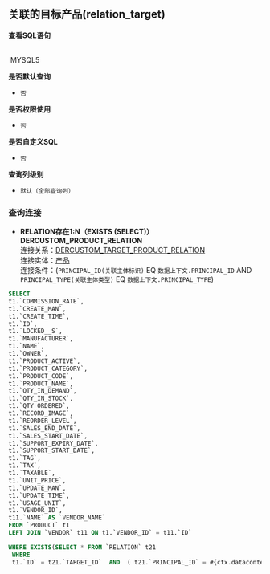 ## 关联的目标产品(relation_target) <!-- {docsify-ignore-all} -->



<p class="panel-title"><b>查看SQL语句</b></p>
<br>

<el-row>
&nbsp;<el-tag @click="MYSQL5 = true">MYSQL5</el-tag>
</el-row>

<br>
<p class="panel-title"><b>是否默认查询</b></p>

* `否`

<p class="panel-title"><b>是否权限使用</b></p>

* `否`

<p class="panel-title"><b>是否自定义SQL</b></p>

* `否`

<p class="panel-title"><b>查询列级别</b></p>

* `默认（全部查询列）`




### 查询连接
* **RELATION存在1:N（EXISTS (SELECT)）DERCUSTOM_PRODUCT_RELATION**<br>
连接关系：[DERCUSTOM_TARGET_PRODUCT_RELATION](der/DERCUSTOM_TARGET_PRODUCT_RELATION)<br>
连接实体：[产品](module/crm/product)<br>
连接条件：(`PRINCIPAL_ID(关联主体标识)` EQ `数据上下文.PRINCIPAL_ID` AND `PRINCIPAL_TYPE(关联主体类型)` EQ `数据上下文.PRINCIPAL_TYPE`)<br>




<el-dialog v-model="MYSQL5" title="MYSQL5">

```sql
SELECT
t1.`COMMISSION_RATE`,
t1.`CREATE_MAN`,
t1.`CREATE_TIME`,
t1.`ID`,
t1.`LOCKED__S`,
t1.`MANUFACTURER`,
t1.`NAME`,
t1.`OWNER`,
t1.`PRODUCT_ACTIVE`,
t1.`PRODUCT_CATEGORY`,
t1.`PRODUCT_CODE`,
t1.`PRODUCT_NAME`,
t1.`QTY_IN_DEMAND`,
t1.`QTY_IN_STOCK`,
t1.`QTY_ORDERED`,
t1.`RECORD_IMAGE`,
t1.`REORDER_LEVEL`,
t1.`SALES_END_DATE`,
t1.`SALES_START_DATE`,
t1.`SUPPORT_EXPIRY_DATE`,
t1.`SUPPORT_START_DATE`,
t1.`TAG`,
t1.`TAX`,
t1.`TAXABLE`,
t1.`UNIT_PRICE`,
t1.`UPDATE_MAN`,
t1.`UPDATE_TIME`,
t1.`USAGE_UNIT`,
t1.`VENDOR_ID`,
t11.`NAME` AS `VENDOR_NAME`
FROM `PRODUCT` t1 
LEFT JOIN `VENDOR` t11 ON t1.`VENDOR_ID` = t11.`ID` 

WHERE EXISTS(SELECT * FROM `RELATION` t21 
 WHERE 
 t1.`ID` = t21.`TARGET_ID`  AND  ( t21.`PRINCIPAL_ID` = #{ctx.datacontext.principal_id}  AND  t21.`PRINCIPAL_TYPE` = #{ctx.datacontext.principal_type} ) )
```

</el-dialog>

<script>
 const { createApp } = Vue
  createApp({
    data() {
      return {
                MYSQL5 : false
        
      }
    },
    methods: {
    }
  }).use(ElementPlus).mount('#app')
</script>